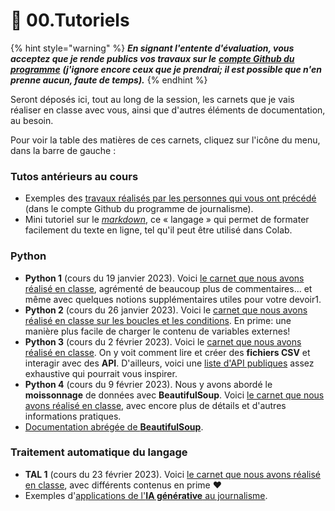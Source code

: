 # 🚸 00.Tutoriels

{% hint style="warning" %}
_**En signant l'entente d'évaluation, vous acceptez que je rende publics vos travaux sur le**_ [_**compte Github du programme**_](https://github.com/Journalisme-UQAM) _**(j'ignore encore ceux que je prendrai; il est possible que n'en prenne aucun, faute de temps).**_
{% endhint %}

Seront déposés ici, tout au long de la session, les carnets que je vais réaliser en classe avec vous, ainsi que d'autres éléments de documentation, au besoin.

Pour voir la table des matières de ces carnets, cliquez sur l'icône du menu, dans la barre de gauche :

### Tutos antérieurs au cours

* Exemples des [travaux réalisés par les personnes qui vous ont précédé](https://github.com/Journalisme-UQAM/) (dans le compte Github du programme de journalisme).
* Mini tutoriel sur le [_markdown_](https://colab.research.google.com/drive/1nQf6fBVpfhkJxOMGJw\_9G1lwwZBxdczU?usp=sharing), ce « langage » qui permet de formater facilement du texte en ligne, tel qu'il peut être utilisé dans Colab.

### Python

* **Python 1** (cours du 19 janvier 2023). Voici [le carnet que nous avons réalisé en classe](https://colab.research.google.com/drive/1QG-qvMPWkyvVI5eyRwGLX-MRg0jeLEol?usp=sharing), agrémenté de beaucoup plus de commentaires... et même avec quelques notions supplémentaires utiles pour votre devoir1.
* **Python 2** (cours du 26 janvier 2023). Voici le [carnet que nous avons réalisé en classe sur les boucles et les conditions](https://colab.research.google.com/drive/1ZPH8p15kXtxke\_JsOc\_oqQBxq130z4ig?usp=sharing). En prime: une manière plus facile de charger le contenu de variables externes!
* **Python 3** (cours du 2 février 2023). Voici le [carnet que nous avons réalisé en classe](https://colab.research.google.com/drive/1lRHvJsOvq9z5fyhnnquL61lwaLFvUwvg?usp=sharing). On y voit comment lire et créer des **fichiers CSV** et interagir avec des **API**. D'ailleurs, voici une [liste d'API publiques](https://github.com/public-apis/public-apis) assez exhaustive qui pourrait vous inspirer.
* **Python 4** (cours du 9 février 2023). Nous y avons abordé le **moissonnage** de données avec **BeautifulSoup**. Voici [le carnet que nous avons réalisé en classe](https://colab.research.google.com/drive/1L2Sqf3CR\_UW9K\_lEd\_NggZU-hGok31lG?usp=sharing), avec encore plus de détails et d'autres informations pratiques.
* [Documentation abrégée de **BeautifulSoup**](http://jhroy.ca/uqam/edm5240/BeautifulSoup-DocAbregee.pdf).

### Traitement automatique du langage

* **TAL 1** (cours du 23 février 2023). Voici [le carnet que nous avons réalisé en classe](https://colab.research.google.com/drive/15kX4VE\_t8lzvmpHCWAI4gRdWsJ6mvMoq?usp=sharing), avec différents contenus en prime :heart:
* Exemples d'[applications de l'**IA générative** au journalisme](https://docs.google.com/document/d/1mk\_1CB2XuWCkYVZh7njfPHA5CCLLrOVCZiAJCTA7Exc/edit?usp=sharing).

